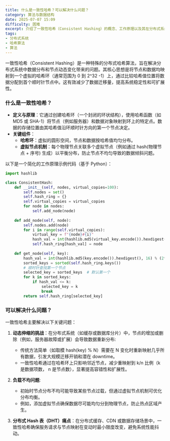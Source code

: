 ```yaml
---
title: 什么是一致性哈希？可以解决什么问题？
category: 算法与数据结构
date: 2025-07-07 15:09
difficulty: 困难
excerpt: 介绍了一致性哈希（Consistent Hashing）的概念、工作原理以及其在分布式系统中的应用。
tags:
- 分布式系统
- 哈希算法
- 算法
---
```

一致性哈希（Consistent Hashing）是一种特殊的分布式哈希算法，旨在解决分布式系统中数据分布和节点动态变化带来的问题。其核心思想是将节点和数据均映射到一个虚拟的哈希环（通常范围为 0 到 2^32 -1）上，通过比较哈希值位置将数据分配到首个顺时针节点中。这有效减少了数据迁移量，提高系统稳定性和可扩展性。

### 什么是一致性哈希？

- **定义与原理**：它通过创建哈希环（一个封闭的环状结构），使用哈希函数（如 MD5 或 SHA-1）将节点（例如服务器）和数据对象映射到环上的特定点。数据的存储位置由其哈希值沿环顺时针方向的第一个节点决定。
- **关键组件**：
  - **哈希环**：虚拟的圆形空间，节点和数据按哈希值均匀分布。
  - **虚拟节点机制**：每个物理节点关联多个虚拟节点（例如通过 hash(物理节点 + 序号) 生成）以平衡分布，防止节点不均匀导致的数据倾斜问题。
  
以下是一个简化的工作原理示例代码（基于 Python）：
```python
import hashlib

class ConsistentHash:
    def __init__(self, nodes, virtual_copies=100):
        self.nodes = set()
        self.hash_ring = {}
        self.virtual_copies = virtual_copies
        for node in nodes:
            self.add_node(node)
    
    def add_node(self, node):
        self.nodes.add(node)
        for i in range(self.virtual_copies):
            virtual_key = f"{node}#{i}"
            hash_val = int(hashlib.md5(virtual_key.encode()).hexdigest(), 16) % (2**32)
            self.hash_ring[hash_val] = node
    
    def get_node(self, key):
        hash_val = int(hashlib.md5(key.encode()).hexdigest(), 16) % (2**32)
        sorted_keys = sorted(self.hash_ring.keys())
        # 顺时针查找第一个节点
        selected_key = sorted_keys  # 默认第一个
        for k in sorted_keys:
            if hash_val <= k:
                selected_key = k
                break
        return self.hash_ring[selected_key]
```

### 可以解决什么问题？

一致性哈希主要解决以下关键问题：  
1. **动态伸缩的挑战**：在分布式系统（如缓存或数据库分片）中，节点的增加或删除（例如，服务器故障或扩展）会导致数据重新分布:
   - 传统方法简单（如取模 hash(key) % N）需要在 N 变化时重新映射几乎所有数据，引发大规模迁移开销和潜在 downtime。
   - 一致性哈希通过在哈希环上只影响邻近节点，减少重映射到 k/n 比例（k 是数据项数， n 是节点数），显著提高容错性和扩展性。

2. **负载不均问题**:
   - 初始时节点分布不均可能导致某些节点过载，但通过虚拟节点机制可优化分布均衡。
   - 例如，添加虚拟节点确保数据尽可能均匀分到物理节点，防止热点区域产生。

3. **分布式 Hash 表（DHT）痛点**：在分布式缓存、CDN 或数据存储场景中，一致性哈希确保服务请求与节点映射在变动时最小限度改变，避免系统性能抖动。
